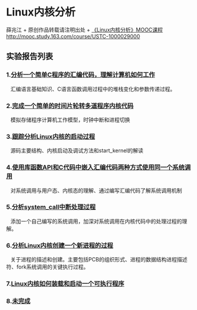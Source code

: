 # Linux内核分析
薛兆江 + 原创作品转载请注明出处 + [《Linux内核分析》MOOC课程](http://mooc.study.163.com/course/USTC-1000029000)
http://mooc.study.163.com/course/USTC-1000029000     
## 实验报告列表
### 1.[分析一个简单C程序的汇编代码，理解计算机如何工作](https://xuezhaojiang.github.io/LinuxCore/lab1/lab1.html)     
&nbsp;&nbsp; 汇编语言基础知识、C语言函数调用过程中的堆栈变化和参数传递过程。     
### 2.[完成一个简单的时间片轮转多道程序内核代码](https://xuezhaojiang.github.io/LinuxCore/lab2/lab2.html)    
&nbsp;&nbsp; 模拟存储程序计算机工作模型，时钟中断和进程切换      
### 3.[跟踪分析Linux内核的启动过程](https://xuezhaojiang.github.io/LinuxCore/lab3/lab3.html)     
&nbsp;&nbsp; 源码主要结构、内核启动及调试方法和start_kernel的解读       
### 4.[使用库函数API和C代码中嵌入汇编代码两种方式使用同一个系统调用](https://xuezhaojiang.github.io/LinuxCore/lab4/lab4.html)     
&nbsp;&nbsp; 对系统调用与用户态、内核态的理解、通过编写汇编代码了解系统调用机制       
### 5.[分析system_call中断处理过程](https://xuezhaojiang.github.io/LinuxCore/lab5/lab5.html)     
&nbsp;&nbsp; 添加一个自己编写的系统调用，加深对系统调用在内核代码中的处理过程的理解。      
### 6.[分析Linux内核创建一个新进程的过程](https://xuezhaojiang.github.io/LinuxCore/lab6/lab6.html)     
&nbsp;&nbsp; 关于进程的描述和创建。主要包括PCB的组织形式、进程的数据结构进程描述符、fork系统调用的关键执行过程。      
### 7.[Linux内核如何装载和启动一个可执行程序](https://xuezhaojiang.github.io/LinuxCore/lab7/lab7.html)     
### 8.[未完成](https://xuezhaojiang.github.io/LinuxCore/lab8/lab8.html)     
&nbsp;&nbsp;       

